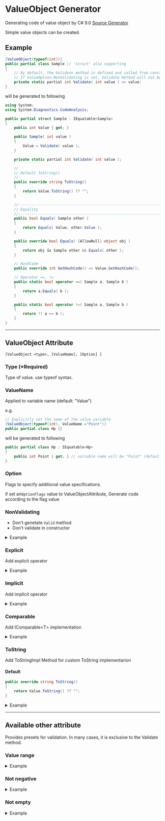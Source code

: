 # ValueObject Generator

Generating code of value object by C# 9.0 [Source Generator](https://devblogs.microsoft.com/dotnet/introducing-c-source-generators/)

Simple value objects can be created.



## Example

```c#
[ValueObject(typeof(int))]
public partial class Sample // 'struct' also supporting
{
    // By default, the Validate method is defined and called from constructor
    // If ValueOption.NonValidating is set, Validate method will not be defined
    private static partial int Validate( int value ) => value;
}
```

will be generated to following

```c#
using System;
using System.Diagnostics.CodeAnalysis;

public partial struct Sample : IEquatable<Sample>
{
    public int Value { get; }

    public Sample( int value )
    {
        Value = Validate( value );
    }

    private static partial int Validate( int value );

    //
    // Default ToString()
    //
    public override string ToString()
    {
        return Value.ToString() ?? "";
    }

    //----------------------------------------------------------------------
    // Equality
    //----------------------------------------------------------------------
    public bool Equals( Sample other )
    {
        return Equals( Value, other.Value );
    }

    public override bool Equals( [AllowNull] object obj )
    {
        return obj is Sample other && Equals( other );
    }

    // HashCode
    public override int GetHashCode() => Value.GetHashCode();

    // Operator ==, !=
    public static bool operator ==( Sample a, Sample b )
    {
        return a.Equals( b );
    }

    public static bool operator !=( Sample a, Sample b )
    {
        return !( a == b );
    }
}
```



------



## ValueObject Attribute

`[ValueObject <type>, [ValueName], [Option] ]`

### Type (*Required)

Type of value. use typeof syntax.

### ValueName

Applied to variable name (default: "Value")

e.g.

```c#
// Explicitly set the name of the value variable
[ValueObject(typeof(int), ValueName ="Point")]
public partial class Hp {}
```

will be generated to following

```c#
public partial class Hp : IEquatable<Hp>
{
    public int Point { get; } // variable name will be "Point" (default: "Value")
}
```



### Option

Flags to specify additional value specifications.

if set an`OptionFlags` value to ValueObjectAttribute, Generate code according to the flag value

### NonValidating

- Don't genetate `Valid` method
- Don't validate in constructor

<details><summary>Example</summary><div>

```c#
[ValueObject( typeof(int), Option = ValueOption.NonValidating)]
public partial class Sample {}

// *Validate method will not be defined
// private static partial int Validate( int value );
```

</div></details>

### Explicit

Add explicit operator
<details><summary>Example</summary><div>

```c#
[ValueObject( typeof(int), ValueOption.Explicit )]
public partial class Sample {}
```

will be generated to following

```c#
public static explicit operator int( Sample x )
{
    return x.Value;
}

public static implicit operator Sample( int value )
{
    return new Sample( value );
}
```
</div></details>

### Implicit

Add  implicit operator

<details><summary>Example</summary><div>

```c#
[ValueObject( typeof(int), ValueOption.Implicit )]
public partial class Sample {}
```

will be generated to following

```c#
public static implicit operator int( Sample x )
{
    return x.Value;
}

public static implicit operator Sample( int value )
{
    return new Sample( value );
}
```

</div></details>

### Comparable

Add  IComparable\<T\> implementation

<details><summary>Example</summary><div>

```c#
[ValueObject( typeof(int), ValueOption.Implicit )]
public partial class Sample {}
```

will be generated to following

```c#
public int CompareTo( Sample other )
{
    if( ReferenceEquals( this, other ) )
    {
        return 0;
    }

    if( ReferenceEquals( null, other ) )
    {
        return 1;
    }

    return Value.CompareTo( other.Value );
}
```

</div></details>

### ToString

Add ToStringImpl Method for custom ToString implementarion

#### Default

```c#
public override string ToString()
{
    return Value.ToString() ?? "";
}
```

<details><summary>Example</summary><div>

```c#
[ValueObject( typeof(int), ValueOption.ToString )]
public partial class Sample {}
```

will be generated to following

```c#
private partial string ToStringImpl();

public override string ToString()
{
    return ToStringImpl();
}
```

Default

```c#
public override string ToString()
{
    return Value.ToString() ?? "";
}
```

</div></details>

------

## Available other attribute

Provides presets for validation. In many cases, it is exclusive to the Validate method.

### Value range

<details><summary>Example</summary><div>

```c#
[ValueObject(typeof(int))]
// Set an explicit range of values
[ValueRange(0, 9999)]
public partial class Count {}
```

will be generated to following

```c#
public partial class Count : IEquatable<Count>
{
    public int Value { get; }

    public Count( int value )
    {
        if( value < (0) || value > (9999) )
        {
            throw new ArgumentOutOfRangeException( $"(Count) Out of range : {value} (range:0 < 9999)" );
        }
        Value = value;
    }
  :
  :
}
```

</div></details>

### Not negative

<details><summary>Example</summary><div>

```c#
[ValueObject(typeof(int))]
[NotNegative]
public partial class Count {}
```

will be generated to following

```c#
public partial class Count : IEquatable<Count>
{
    public int Value { get; }

    public Count( int value )
    {
        if( value < 0 )
        {
            throw new ArgumentException( $"(Count) value is negative : {value}" );
        }
        Value = value;
    }
  :
  :
}
```

</div></details>

### Not empty

<details><summary>Example</summary><div>

```c#
[ValueObject(typeof(string))]
[NotEmpty]
public partial class Name {}
```

will be generated to following


```c#
public partial class Name : IEquatable<Name>
{
    public string Value { get; }

    public Name( string value )
    {
        if( string.IsNullOrEmpty( value ) || value.Trim().Length == 0 )
        {
            throw new ArgumentException( $"(Name) value is empty" );
        }
        Value = value;
    }
}
```

Note: if type is string, use string.IsNullOrEmpty, Trim. Otherwise use Linq.Any()

e.g.

```c#
[ValueObject(typeof(string[]))]
[NotEmpty]
public partial class Names {}
```

will be generated to following

```c#
public partial class Names : IEquatable<Names>
{
    public string[] Value { get; }

    public Names( string[] value )
    {
        if( !value.Any() )
        {
            throw new ArgumentException( $"(Names) value is empty" );
        }
        Value = value;
    }
  :
  :
}
```

If you do not want to treat a string with only whitespace characters as Empty, set the **ExcludeWhiteSpace** argument to true.

```c#
[ValueObject(typeof(string))]
[NotEmpty(ExcludeWhiteSpace=true)]
public partial class Name {}
```

will be generated to following

```c#
public partial class Name : IEquatable<Name>
{
    public string Value { get; }

    public Name( string value )
    {
        if( string.IsNullOrEmpty( value ) )
        {
            throw new ArgumentException( $"(Name) value is empty" );
        }
        Value = value;
    }
  :
  :
}
```

</div></details>
